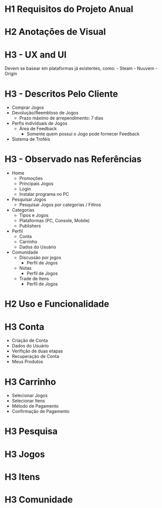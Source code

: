 # H1 Requisitos do Projeto Anual

# H2 Anotações de Visual 

# H3 - UX and UI
Devem se basear em plataformas já existentes, como:
    - Steam
    - Nuuvem
    - Origin 



# H3 - Descritos Pelo Cliente
- Comprar Jogos
- Devolução/Reembloso de Jogos 
    - Prazo máximo de arrependimento: 7 dias
- Perfis individuais de Jogos
    - Área de Feedback
        - Somente quem possui o Jogo pode fornecer Feedback
- Sistema de Troféis 



# H3 - Observado nas Referências
- Home
    - Promoções
    - Principais Jogos 
    - Login
    - Instalar programa no PC
- Pesquisar Jogos
    - Pesquisar Jogos por categorias / Filtros
- Categorias
    - Tipos e Jogos 
    - Plataformas (PC, Console, Mobile) 
    - Publishers
- Perfil
    - Conta
    - Carrinho 
    - Dados do Usuário
- Comunidade
    - Discussão por jogos
        - Perfil de Jogos 
    - Notas
        - Perfil de Jogos
    - Trade de Itens
        - Perfil de Jogos 

# H2 Uso e Funcionalidade

# H3 Conta
- Criação de Conta
- Dados do Usuário
- Verifição de duas etapas
- Recuperação de Conta
- Meus Produtos 

# H3 Carrinho
- Selecionar Jogos
- Selecionar Itens
- Método de Pagamento
- Confirmação de Pagamento

# H3 Pesquisa

# H3 Jogos 

# H3 Itens

# H3 Comunidade







